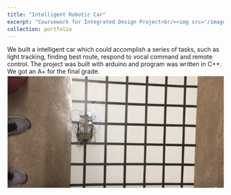```yaml
---
title: "Intelligent Robotic Car"
excerpt: "Coursework for Integrated Design Project<br/><img src='/images/arduino.jpg'>"
collection: portfolio
---
```


We built a intelligent car which could accomplish a series of tasks, such as light tracking, finding best route, respond to vocal command and remote control. The project was built with arduino and program was written in C++. We got an A+ for the final grade.
![finding best route to destination](./images/arduino1.png)
